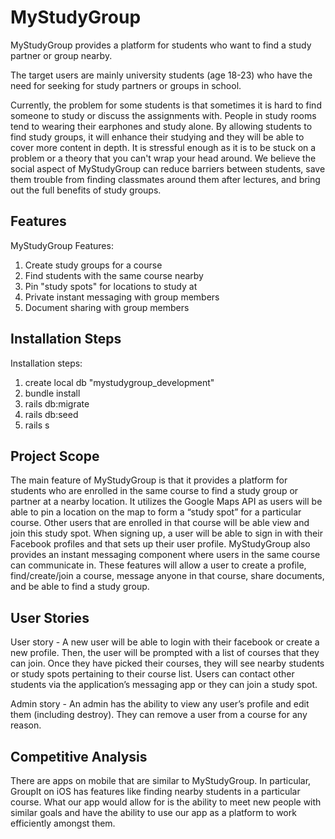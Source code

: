 # MyStudyGroup

MyStudyGroup provides a platform for students who want to find a study partner or group nearby.

The target users are mainly university students (age 18-23) who have the need for seeking for study partners or groups in school.

Currently, the problem for some students is that sometimes it is hard to find someone to study or discuss the assignments with. People in study rooms tend to wearing their earphones and study alone. By allowing students to find study groups, it will enhance their studying and they will be able to cover more content in depth. It is stressful enough as it is to be stuck on a problem or a theory that you can't wrap your head around. We believe the social aspect of MyStudyGroup can reduce barriers between students, save them trouble from finding classmates around them after lectures, and bring out the full benefits of study groups.

## Features

MyStudyGroup Features:

1. Create study groups for a course
2. Find students with the same course nearby
3. Pin "study spots" for locations to study at
4. Private instant messaging with group members
5. Document sharing with group members

## Installation Steps

Installation steps:

1. create local db "mystudygroup_development"
2. bundle install
3. rails db:migrate
4. rails db:seed
5. rails s


## Project Scope

The main feature of MyStudyGroup is that it provides a platform for students who are enrolled in the same course to find a study group or partner at a nearby location. It utilizes the Google Maps API as users will be able to pin a location on the map to form a “study spot” for a particular course. Other users that are enrolled in that course will be able view and join this study spot. When signing up, a user will be able to sign in with their Facebook profiles and that sets up their user profile. MyStudyGroup also provides an instant messaging component where users in the same course can communicate in. These features will allow a user to create a profile, find/create/join a course, message anyone in that course, share documents, and be able to find a study group.

## User Stories

User story - A new user will be able to login with their facebook  or create a new profile. Then, the user will be prompted with a list of courses that they can join. Once they have picked their courses, they will see nearby students or study spots pertaining to their course list.  Users can contact other students via the application’s messaging app or they can join a study spot.

Admin story - An admin has the ability to view any user’s profile and edit them (including destroy). They can remove a user from a course for any reason.

## Competitive Analysis
There are apps on mobile that are similar to MyStudyGroup. In particular, GroupIt on iOS has features like finding nearby students in a particular course. What our app would allow for is the ability to meet new people with similar goals and have the ability to use our app as a platform to work efficiently amongst them.

